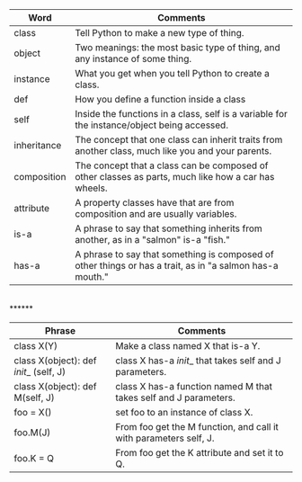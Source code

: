 |Word | Comments |
|-----|---------|
|class | Tell Python to make a new type of thing. |
|object | Two meanings: the most basic type of thing, and any instance of some thing. |
|instance | What you get when you tell Python to create a class. |
|def | How you define a function inside a class|
|self | Inside the functions in a class, self is a variable for the instance/object being accessed.|
|inheritance | The concept that one class can inherit traits from another class, much like you and your parents.|
| composition | The concept that a class can be composed of other classes as parts, much like how a car has wheels.|
| attribute | A property classes have that are from composition and are usually variables.|
| is-a | A phrase to say that something inherits from another, as in a "salmon" is-a "fish."|
| has-a | A phrase to say that something is composed of other things or has a trait, as in "a salmon has-a mouth."|
<br/>
******
<br/>
       
|Phrase      | Comments
|----------|-------------
|class X(Y)| Make a class named X that is-a Y.
| class X(object): def _init__ (self, J) | class X has-a _init__ that takes self and J parameters.
|class X(object): def M(self, J) | class X has-a function named M that takes self and J parameters.
|foo = X() | set foo to an instance of class X.
| foo.M(J) | From foo get the M function, and call it with parameters self, J.
| foo.K = Q | From foo get the K attribute and set it to Q.

